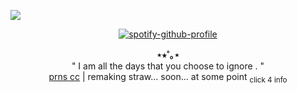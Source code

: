 </div
<div align="center">

![](https://komarev.com/ghpvc/?username=spiritualmutt&abbreviated=true&color=green&label=✧+,+)

</div>
<div align="center">

[![spotify-github-profile](https://spotify-github-profile.kittinanx.com/api/view?uid=31mc5dbs4bh6qyye5trc4h765lzq&cover_image=true&theme=natemoo-re&show_offline=false&background_color=121212&interchange=false&bar_color=73ff00&bar_color_cover=false)](https://github.com/kittinan/spotify-github-profile)
</div>
<p align="center">
  <b>⋆⭒˚｡⋆</b><br>
" I am all the days that you choose to ignore . " <br/>
  <a href="https://pronouns.cc/@thursdayangel">prns cc</a> |
remaking straw... soon... at some point
<sub>click 4 info</sub>

